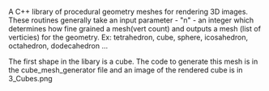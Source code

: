 A C++ library of procedural geometry meshes for rendering 3D images.  These routines generally take an input parameter - "n" - an integer which determines how fine grained a mesh(vert count) and outputs a mesh (list of verticies) for the geometry.  Ex: tetrahedron, cube, sphere, icosahedron, octahedron, dodecahedron ...

The first shape in the libary is a cube.  The code to generate this mesh is in the cube_mesh_generator file and an image of the rendered cube is in 3_Cubes.png
